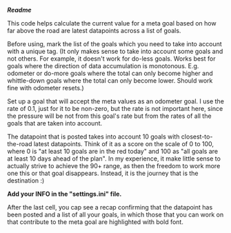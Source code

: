***Readme***

This code helps calculate the current value for a meta goal based on how far above the road are latest datapoints across a list of goals.

 Before using, mark the list of the goals which you need to take into account with a unique tag. (It only makes sense to take into account some goals and not others. For example, it doesn't work for do-less goals. Works best for goals where the direction of data accumulation is monotonous. E.g. odometer or do-more goals where the total can only become higher and whittle-down goals where the total can only become lower. Should work fine with odometer resets.)

Set up a goal that will accept the meta values as an odometer goal. I use the rate of 0.1, just for it to be non-zero, but the rate is not important here, since the pressure will be not from this goal's rate but from the rates of all the goals that are taken into account.

The datapoint that is posted takes into account 10 goals with closest-to-the-road latest datapoints. Think of it as a score on the scale of 0 to 100, where 0 is "at least 10 goals are in the red today" and 100 as "all goals are at least 10 days ahead of the plan". In my experience, it make little sense to actually strive to achieve the 90+ range, as then the freedom to work more one this or that goal disappears. Instead, it is the journey that is the destination :)

**Add your INFO in the "settings.ini" file.**

After the last cell, you cap see a recap confirming that the datapoint has been posted and a list of all your goals, in which those that you can work on that contribute to the meta goal are highlighted with bold font.
